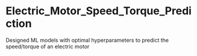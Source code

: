 # Electric_Motor_Speed_Torque_Prediction
Designed ML models with optimal hyperparameters to predict the speed/torque of an electric motor
